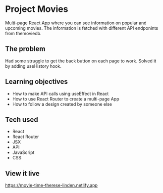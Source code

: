 # Project Movies

Multi-page React App where you can see information on popular and upcoming movies. The information is fetched with different API endponints from themoviedb.

## The problem

Had some struggle to get the back button on each page to work. Solved it by adding useHistory hook.

## Learning objectives

- How to make API calls using useEffect in React
- How to use React Router to create a multi-page App
- How to follow a design created by someone else

## Tech used

- React
- React Router
- JSX
- API
- JavaScript
- CSS

## View it live

https://movie-time-therese-linden.netlify.app
